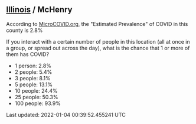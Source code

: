 
## [Illinois](/united-states/illinois) / McHenry

According to [MicroCOVID.org](http://microcovid.org),
the "Estimated Prevalence" of COVID in this county is 2.8%

If you interact with a certain number of people in this location
(all at once in a group, or spread out across the day), what is the chance that
1 or more of them has COVID?

- 1 person: 2.8%
- 2 people: 5.4%
- 3 people: 8.1%
- 5 people: 13.1%
- 10 people: 24.4%
- 25 people: 50.3%
- 100 people: 93.9%

Last updated: 2022-01-04 00:39:52.455241 UTC
